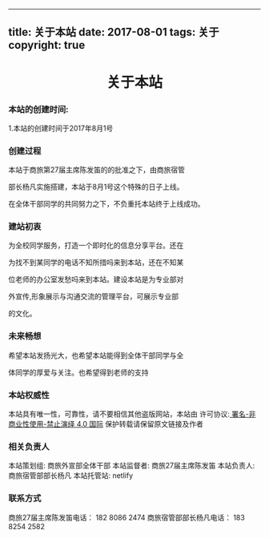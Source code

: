 ﻿
---
title: 关于本站
date: 2017-08-01 
tags: 关于
copyright: true
---

#     <center>关于本站</center> 

### 本站的创建时间:
1.本站的创建时间于2017年8月1号
### 创建过程
本站于商旅第27届主席陈发笛的的批准之下，由商旅宿管

部长杨凡实施搭建，本站于8月1号这个特殊的日子上线。

在全体干部同学的共同努力之下，不负重托本站终于上线成功。
### 建站初衷
为全校同学服务，打造一个即时化的信息分享平台。还在

为找不到某同学的电话不知所措吗来到本站，还在不知某

位老师的办公室发愁吗来到本站。建设本站是为专业部对

外宣传,形象展示与沟通交流的管理平台，可展示专业部

的文化。

### 未来畅想
希望本站发扬光大，也希望本站能得到全体干部同学与全

体同学的厚爱与关注。也希望得到老师的支持



### 本站权威性
本站具有唯一性，可靠性，请不要相信其他盗版网站，本站由
许可协议:[ 署名-非商业性使用-禁止演绎 4.0 国际][1]
保护转载请保留原文链接及作者

[1]: https://creativecommons.org/licenses/by-nc-nd/4.0/


### 相关负责人
本站策划组: 商旅外宣部全体干部
本站监督者: 商旅27届主席陈发笛
本站负责人: 商旅宿管部部长杨凡
本站托管站: netlify

### 联系方式
商旅27届主席陈发笛电话： 182 8086 2474
商旅宿管部部长杨凡电话： 183 8254 2582


